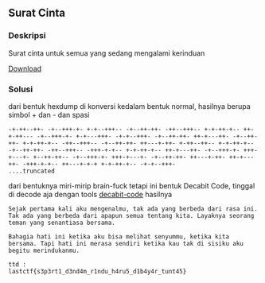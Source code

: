 ## Surat Cinta
### Deskripsi

Surat cinta untuk semua yang sedang mengalami kerinduan

[Download](https://mega.nz/file/ruJjRagK#wrAp2ejaIaWsmxFvLwGfUpz7PzRsBBpjQxi0alDZKfM)

### Solusi

dari bentuk hexdump di konversi kedalam bentuk normal, hasilnya berupa simbol + dan - dan spasi

```
-+-++--++- -+--+++-+- +-+--+++-- -+--++-++- -++--+++-- +-+-++-+-- ++-+-++--- -+--+++-+- +-+---+++- -+-+--+++- -+--++-++- ++-+---++- -+--++-++- +-+-++-+-- -++--+++-- -+--++-++- ++---+-++- +-++--++-- +-+-++-+-- -+--++-++- -++--+++-- -+++-+-+-- +-+-++-+-- ++-+---++- -+--+++-+- +++-+---+- +--++-++-- -+--+++-+- +++-+---+- -+--++-++- ++---+-++- ++-+---++- -+++-+-+-- ++---+-+-+ +-+-++-+-- -+-+--+++- 
....truncated
```

dari bentuknya miri-mirip brain-fuck tetapi ini bentuk Decabit Code, tinggal di decode aja dengan tools [decabit-code](https://www.dcode.fr/decabit-code) hasilnya

```
Sejak pertama kali aku mengenalmu, tak ada yang berbeda dari rasa ini. Tak ada yang berbeda dari apapun semua tentang kita. Layaknya seorang teman yang senantiasa bersama.

Bahagia hati ini ketika aku bisa melihat senyummu, ketika kita bersama. Tapi hati ini merasa sendiri ketika kau tak di sisiku aku begitu merindukanmu.

ttd :
lastctf{s3p3rt1_d3nd4m_r1ndu_h4ru5_d1b4y4r_tunt45}
```

